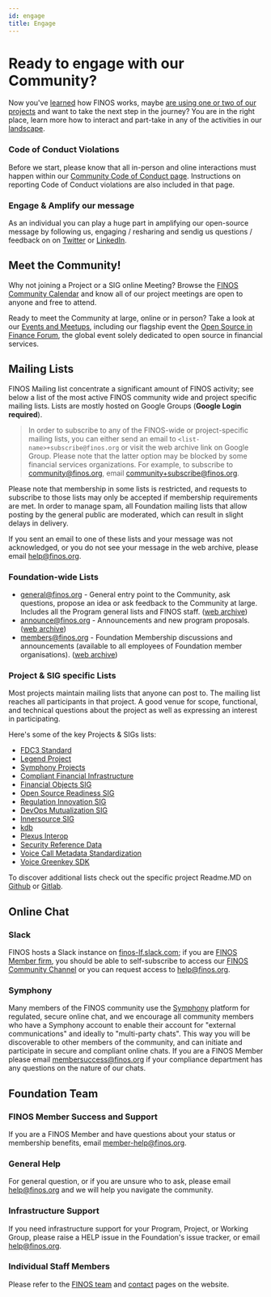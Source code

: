 ```yaml
---
id: engage
title: Engage
---
```

# Ready to engage with our Community?
Now you've [learned](https://community.finos.org/docs/journey/learn) how FINOS works, maybe [are using one or two of our projects](https://community.finos.org/docs/journey/consume) and want to take the next step in the journey? You are in the right place, learn more how to interact and part-take in any of the activities in our [landscape](https://landscape.finos.org).

### Code of Conduct Violations
Before we start, please know that all in-person and oline interactions must happen within our [Community Code of Conduct page](https://www.finos.org/code-of-conduct). Instructions on reporting Code of Conduct violations are also included in that page.

### Engage & Amplify our message
As an individual you can play a huge part in amplifying our open-source message by following us, engaging / resharing and sendig us questions / feedback on on [Twitter](https://twitter.com/finosfoundation) or [LinkedIn](https://www.linkedin.com/company/finosfoundation/).

## Meet the Community!
Why not joining a Project or a SIG online Meeting? Browse the [FINOS Community Calendar](https://www.finos.org/finos-community-calendar) and know all of our project meetings are open to anyone and free to attend. 

Ready to meet the Community at large, online or in person? Take a look at our [Events and Meetups](https://www.finos.org/hosted-events), including our flagship event the [Open Source in Finance Forum](https://events.linuxfoundation.org/open-source-finance-forum/), the global event solely dedicated to open source in financial services. 

## Mailing Lists
FINOS Mailing list concentrate a significant amount of FINOS activity; see below a list of the most active FINOS community wide and project specific mailing lists. Lists are mostly hosted on Google Groups (**Google Login required**).

> In order to subscribe to any of the FINOS-wide or project-specific mailing lists, you can either send an email to `<list-name>+subscribe@finos.org` or 
> visit the web archive link on Google Group. Please note that the latter option may be blocked by some financial services organizations. For example, to 
> subscribe to community@finos.org, email [community+subscribe@finos.org](mailto:community+subscribe@finos.org).

Please note that membership in some lists is restricted, and requests to subscribe to those lists may only be accepted if membership requirements are met. In order to manage spam, all Foundation mailing lists that allow posting by the general public are moderated, which can result in slight delays in delivery.

If you sent an email to one of these lists and your message was not acknowledged, or you do not see your message in the web archive, please email [help@finos.org](mailto:help@finos.org).

### Foundation-wide Lists
- [general@finos.org](mailto:general+subscribe@finos.org) - General entry point to the Community, ask questions, propose an idea or ask feedback to the Community at large. Includes all the Program general lists and FINOS staff. ([web archive](https://groups.google.com/a/finos.org/g/general))
- [announce@finos.org](mailto:announce+subscribe@finos.org) - Announcements and new program proposals. ([web archive](https://groups.google.com/a/finos.org/g/announce))
- [members@finos.org](mailto:members+subscribe@finos.org) - Foundation Membership discussions and announcements (available to all employees of Foundation member organisations). ([web archive](https://groups.google.com/a/finos.org/g/members))

### Project & SIG specific Lists
Most projects maintain mailing lists that anyone can post to. The mailing list reaches all participants in that project. A good venue for scope, functional, and technical questions about the project as well as expressing an interest in participating.

Here's some of the key Projects & SIGs lists:
- [FDC3 Standard](mailto:fdc3+subscribe@finos.org)
- [Legend Project](mailto:legend+subscribe@finos.org)
- [Symphony Projects](mailto:symphony+subscribe@finos.org)
- [Compliant Financial Infrastructure](mailto:compliant-financial-infrastructure+subscribe@finos.org)
- [Financial Objects SIG](mailto:fo+subscribe@finos.org)
- [Open Source Readiness SIG](osr+subscribe@finos.org)
- [Regulation Innovation SIG](open-regtech-sig+subscribe@finos.org)
- [DevOps Mutualization SIG](devops-mutualization+subscribe@finos.org)
- [Innersource SIG](innersource-leadership+subscribe@finos.org)
- [kdb](mailto:data-tech-kdb+subscribe@finos.org)
- [Plexus Interop](mailto:plx-desktop-interop+subscribe@finos.org)
- [Security Reference Data](mailto:data-tech-sec-ref+subscribe@finos.org)
- [Voice Call Metadata Standardization](mailto:voice-call-metadata-standardization+subscribe@finos.org)
- [Voice Greenkey SDK](mailto:voice-greenkey-sdk+subscribe@finos.org)

To discover additional lists check out the specific project Readme.MD on [Github](https://github.com/finos/) or [Gitlab](https://gitlab.com/finosfoundation/).

## Online Chat

### Slack
FINOS hosts a Slack instance on [finos-lf.slack.com](https://finos-lf.slack.com); if you are [FINOS Member firm](https://finos.org/members), you should be able to self-subscribe to access our [FINOS Community Channel](https://finos-lf.slack.com/messages/finos-community/) or you can request access to [help@finos.org](mailto:help@finos.org).

### Symphony
Many members of the FINOS community use the [Symphony](http://symphony.com/) platform for regulated, secure online chat, and we encourage all community members who have a Symphony account to enable their account for "external communications" and ideally to "multi-party chats". This way you will be discoverable to other members of the community, and can initiate and participate in secure and compliant online chats. If you are a FINOS Member please email [membersuccess@finos.org](mailto:membersuccess@finos.org) if your compliance department has any questions on the nature of our chats.

## Foundation Team

### FINOS Member Success and Support
If you are a FINOS Member and have questions about your status or membership benefits, email [member-help@finos.org](mailto:member-help@finos.org).

### General Help
For general question, or if you are unsure who to ask, please email [help@finos.org](mailto:help@finos.org) and we will help you navigate the community.

### Infrastructure Support
If you need infrastructure support for your Program, Project, or Working Group, please raise a HELP issue in the Foundation's issue tracker, or email [help@finos.org](mailto:help@finos.org).

### Individual Staff Members
Please refer to the [FINOS team](https://www.finos.org/team) and [contact](https://www.finos.org/contact-us) pages on the website.

